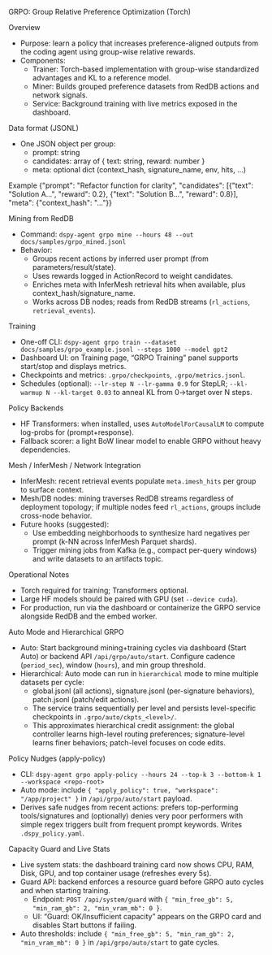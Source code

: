 GRPO: Group Relative Preference Optimization (Torch)

Overview
- Purpose: learn a policy that increases preference-aligned outputs from the coding agent using group-wise relative rewards.
- Components:
  - Trainer: Torch-based implementation with group-wise standardized advantages and KL to a reference model.
  - Miner: Builds grouped preference datasets from RedDB actions and network signals.
  - Service: Background training with live metrics exposed in the dashboard.

Data format (JSONL)
- One JSON object per group:
  - prompt: string
  - candidates: array of { text: string, reward: number }
  - meta: optional dict (context_hash, signature_name, env, hits, …)

Example
  {"prompt": "Refactor function for clarity", "candidates": [{"text": "Solution A...", "reward": 0.2}, {"text": "Solution B...", "reward": 0.8}], "meta": {"context_hash": "..."}}

Mining from RedDB
- Command: `dspy-agent grpo mine --hours 48 --out docs/samples/grpo_mined.jsonl`
- Behavior:
  - Groups recent actions by inferred user prompt (from parameters/result/state).
  - Uses rewards logged in ActionRecord to weight candidates.
  - Enriches meta with InferMesh retrieval hits when available, plus context_hash/signature_name.
  - Works across DB nodes; reads from RedDB streams (`rl_actions`, `retrieval_events`).

Training
- One-off CLI: `dspy-agent grpo train --dataset docs/samples/grpo_example.jsonl --steps 1000 --model gpt2`
- Dashboard UI: on Training page, “GRPO Training” panel supports start/stop and displays metrics.
- Checkpoints and metrics: `.grpo/checkpoints`, `.grpo/metrics.jsonl`.
- Schedules (optional): `--lr-step N --lr-gamma 0.9` for StepLR; `--kl-warmup N --kl-target 0.03` to anneal KL from 0→target over N steps.

Policy Backends
- HF Transformers: when installed, uses `AutoModelForCausalLM` to compute log-probs for (prompt+response).
- Fallback scorer: a light BoW linear model to enable GRPO without heavy dependencies.

Mesh / InferMesh / Network Integration
- InferMesh: recent retrieval events populate `meta.imesh_hits` per group to surface context.
- Mesh/DB nodes: mining traverses RedDB streams regardless of deployment topology; if multiple nodes feed `rl_actions`, groups include cross-node behavior.
- Future hooks (suggested):
  - Use embedding neighborhoods to synthesize hard negatives per prompt (k-NN across InferMesh Parquet shards).
  - Trigger mining jobs from Kafka (e.g., compact per-query windows) and write datasets to an artifacts topic.

Operational Notes
- Torch required for training; Transformers optional.
- Large HF models should be paired with GPU (set `--device cuda`).
- For production, run via the dashboard or containerize the GRPO service alongside RedDB and the embed worker.

Auto Mode and Hierarchical GRPO
- Auto: Start background mining+training cycles via dashboard (Start Auto) or backend API `/api/grpo/auto/start`. Configure cadence (`period_sec`), window (`hours`), and min group threshold.
- Hierarchical: Auto mode can run in `hierarchical` mode to mine multiple datasets per cycle:
  - global.jsonl (all actions), signature.jsonl (per-signature behaviors), patch.jsonl (patch/edit actions).
  - The service trains sequentially per level and persists level-specific checkpoints in `.grpo/auto/ckpts_<level>/`.
  - This approximates hierarchical credit assignment: the global controller learns high-level routing preferences; signature-level learns finer behaviors; patch-level focuses on code edits.

Policy Nudges (apply-policy)
- CLI: `dspy-agent grpo apply-policy --hours 24 --top-k 3 --bottom-k 1 --workspace <repo-root>`
- Auto mode: include `{ "apply_policy": true, "workspace": "/app/project" }` in `/api/grpo/auto/start` payload.
- Derives safe nudges from recent actions: prefers top-performing tools/signatures and (optionally) denies very poor performers with simple regex triggers built from frequent prompt keywords. Writes `.dspy_policy.yaml`.

Capacity Guard and Live Stats
- Live system stats: the dashboard training card now shows CPU, RAM, Disk, GPU, and top container usage (refreshes every 5s).
- Guard API: backend enforces a resource guard before GRPO auto cycles and when starting training.
  - Endpoint: `POST /api/system/guard` with `{ "min_free_gb": 5, "min_ram_gb": 2, "min_vram_mb": 0 }`.
  - UI: “Guard: OK/Insufficient capacity” appears on the GRPO card and disables Start buttons if failing.
- Auto thresholds: include `{ "min_free_gb": 5, "min_ram_gb": 2, "min_vram_mb": 0 }` in `/api/grpo/auto/start` to gate cycles.
